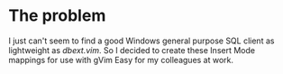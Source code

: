 # The problem

I just can't seem to find a good Windows general purpose SQL client as
lightweight as *dbext.vim*. So I decided to create these Insert Mode mappings for
use with gVim Easy for my colleagues at work.
